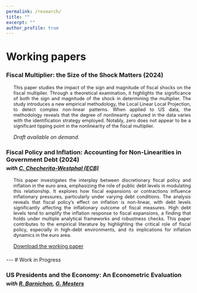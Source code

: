 ```yaml
---
permalink: /research/
title: ""
excerpt: ""
author_profile: true
---
```


# Working papers


<div>
    <h3>Fiscal Multiplier: the Size of the Shock Matters (2024)</h3>
    <p style="font-size: 0.9em; margin-left: 20px; text-align: justify;">
        This paper studies the impact of the sign and magnitude of fiscal shocks on the fiscal multiplier. Through a theoretical examination, it highlights the significance of both the sign and magnitude of the shock in determining the multiplier. The study introduces a new empirical methodology, the Local Linear Local Projection, to detect complex non-linear patterns. When applied to US data, the methodology reveals that the degree of nonlinearity captured in the data varies with the identification strategy employed. Notably, zero does not appear to be a significant tipping point in the nonlinearity of the fiscal multiplier.
    </p>
    <p style="margin-left: 20px;"><em>Draft available on demand.</em></p>
</div>

<div style="margin-bottom: 20px;"></div> <!-- Space between sections -->
<div>
    <h3>
        Fiscal Policy and Inflation: Accounting for Non-Linearities in Government Debt (2024)
        <span style="font-size: 0.9em; font-style: italic; display: block; margin-top: 5px;">
            with <a href="https://www.ecb.europa.eu/pub/research/authors/profiles/cristina-checherita-westphal.en.html" target="_blank">C. Checherita-Westphal (ECB)</a>
        </span>
    </h3>
    <p style="font-size: 0.9em; margin-left: 20px; text-align: justify;">
        This paper investigates the interplay between discretionary fiscal policy and inflation in the euro area, emphasizing the role of public debt levels in modulating this relationship. It explores how fiscal expansions or contractions influence inflationary pressures, particularly under varying debt conditions. The analysis reveals that fiscal policy’s effect on inflation is non-linear, with debt levels significantly affecting the inflationary outcome of fiscal measures. High debt levels tend to amplify the inflation response to fiscal expansions, a finding that holds under multiple analytical frameworks and robustness checks. This paper contributes to the empirical literature by highlighting the critical role of fiscal policy, especially in high-debt environments, and its implications for inflation dynamics in the euro area.
    </p>
    <p style="margin-left: 20px;"><a href="https://www.ecb.europa.eu/pub/pdf/scpwps/ecb.wp2996~5e4df9c08d.en.pdf" target="_blank">Download the working paper</a></p>
</div>

<div style="margin-bottom: 20px;"></div> <!-- Space between sections -->
---
# Work in Progress

<div>
    <h3>
        US Presidents and the Economy: An Econometric Evaluation
        <span style="font-size: 0.9em; font-style: italic; display: block; margin-top: 5px;">
            with <a href="https://sites.google.com/site/regisbarnichon/" target="_blank">R. Barnichon</a>, <a href="https://www.geertmesters.com/" target="_blank">G. Mesters</a>
        </span>
    </h3>
</div>


